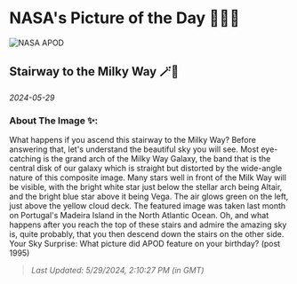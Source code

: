 
# NASA's Picture of the Day 🧑‍🚀💫

  ![NASA APOD](https://apod.nasa.gov/apod/image/2405/StairwayToMilkyway_Marcin_6000.jpg)
  
  ## Stairway to the Milky Way 🪄🌌
  
  _2024-05-29_
  
  ### About The Image ✨: 
  
  What happens if you ascend this stairway to the Milky Way? Before answering that, let's understand the beautiful sky you will see.  Most eye-catching is the grand arch of the Milky Way Galaxy, the band that is the central disk of our galaxy which is straight but distorted by the wide-angle nature of this composite image.  Many stars well in front of the Milk Way will be visible, with the bright white star just below the stellar arch being Altair, and the bright blue star above it being Vega.  The air glows green on the left, just above the yellow cloud deck.  The featured image was taken last month on Portugal's Madeira Island in the North Atlantic Ocean.  Oh, and what happens after you reach the top of these stairs and admire the amazing sky is, quite probably, that you then descend down the stairs on the other side.   Your Sky Surprise: What picture did APOD feature on your birthday? (post 1995)
  
  
  
  > _Last Updated: 5/29/2024, 2:10:27 PM (in GMT)_
  